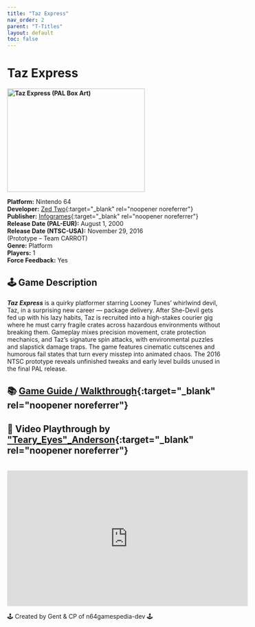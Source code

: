 ```yaml
---
title: "Taz Express"
nav_order: 2
parent: "T-Titles"
layout: default
toc: false
---
```


# Taz Express

<b>
<img src="https://images.launchbox-app.com/78f11ec9-0b61-4fa4-bd4e-24895fd45eeb.jpg" alt="Taz Express (PAL Box Art)" width="320" height="240" />
</b>

**Platform:** Nintendo 64  
**Developer:** [Zed Two](https://en.wikipedia.org/wiki/Warthog_Games){:target="_blank" rel="noopener noreferrer"}  
**Publisher:** [Infogrames](https://en.wikipedia.org/wiki/Atari_SA){:target="_blank" rel="noopener noreferrer"}  
**Release Date (PAL-EUR):** August 1, 2000  
**Release Date (NTSC-USA):** November 29, 2016  
(Prototype – Team CARROT)  
**Genre:** Platform  
**Players:** 1  
**Force Feedback:** Yes  

## 🕹️ Game Description
<em><strong>Taz Express</strong></em> is a quirky platformer starring Looney Tunes’ whirlwind devil, Taz, in a surprising new career — package delivery. After She-Devil gets fed up with his lazy habits, Taz is recruited into a high-stakes courier gig where he must carry fragile crates across hazardous environments without breaking them. Gameplay mixes precision movement, crate protection mechanics, and Taz’s signature spin attacks, with environmental puzzles and slapstick damage traps. The game features cinematic cutscenes and humorous fail states that turn every misstep into animated chaos. The 2016 NTSC prototype reveals unfinished tweaks and early level builds unused in the final PAL release.

## 📚 [Game Guide / Walkthrough](https://gamefaqs.gamespot.com/n64/570144-taz-express/faqs/56556){:target="_blank" rel="noopener noreferrer"}

## 🎥 Video Playthrough by ["Teary_Eyes"_Anderson](https://www.youtube.com/@TearyEyesAnderson){:target="_blank" rel="noopener noreferrer"}  
<br />  
<iframe width="560" height="315" src="https://www.youtube.com/embed/videoseries?list=PLBD6EC94BBEEC8D41" title="Taz Express Gameplay Playlist – N64 PAL" frameborder="0" allowfullscreen></iframe>

🕹️ Created by Gent & CP of n64gamespedia-dev 🕹️

<!-- Vault Format: n64gamespedia-dev -->
<!-- Protocol Source: _vault-specs/format-protocol.md -->
